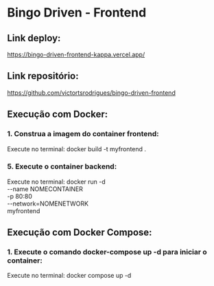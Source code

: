 # Bingo Driven - Frontend

## Link deploy:
https://bingo-driven-frontend-kappa.vercel.app/

## Link repositório:
https://github.com/victortsrodrigues/bingo-driven-frontend

## Execução com Docker:

### 1. Construa a imagem do container frontend:
Execute no terminal: docker build -t myfrontend .

### 5. Execute o container backend:
Execute no terminal:
  docker run -d \
  --name NOMECONTAINER \
  -p 80:80 \
  --network=NOMENETWORK \
  myfrontend

## Execução com Docker Compose:

### 1. Execute o comando docker-compose up -d para iniciar o container:
Execute no terminal: docker compose up -d